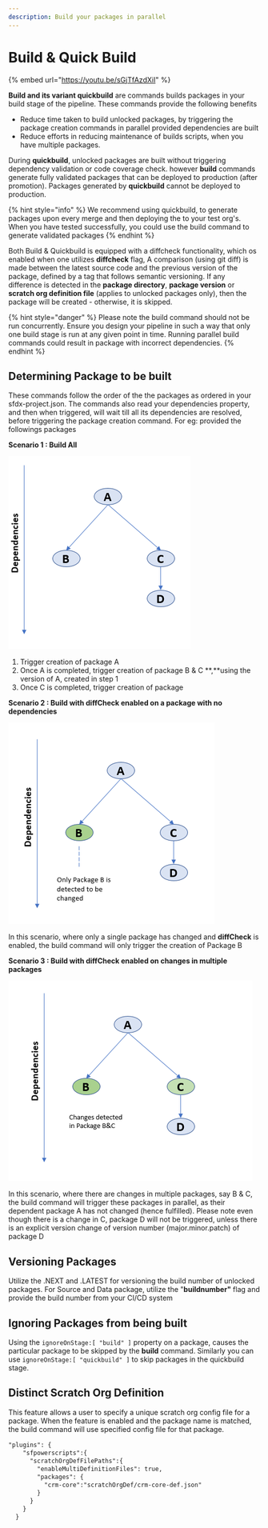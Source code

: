 ```yaml
---
description: Build your packages in parallel
---
```


# Build & Quick Build

{% embed url="https://youtu.be/sGjTfAzdXiI" %}

**Build and its variant quickbuild** are commands builds packages in your build stage of the pipeline. These commands provide the following benefits

* Reduce time taken to build unlocked packages, by triggering the package creation commands in parallel provided dependencies are built
* Reduce efforts in reducing maintenance of builds scripts, when you have multiple packages.

During **quickbuild**, unlocked packages are built without triggering dependency validation or code coverage check. however **build** commands generate fully validated packages that can be deployed to production (after promotion). Packages generated by **quickbuild** cannot be deployed to production.

{% hint style="info" %}
We recommend using quickbuild, to generate packages upon every merge and then deploying the to your test org's. When you have tested successfully, you could use the build command to generate validated packages
{% endhint %}

Both Build & Quickbuild is equipped with a diffcheck functionality, which os enabled when one utilizes **diffcheck** flag, A comparison (using git diff) is made between the latest source code and the previous version of the package, defined by a tag that follows semantic versioning. If any difference is detected in the **package directory**, **package version** or **scratch org definition file** (applies to unlocked packages only), then the package will be created - otherwise, it is skipped.

{% hint style="danger" %}
Please note the build command should not be run concurrently. Ensure you design your pipeline in such a way that only one build stage is run at any given point in time. Running parallel build commands could result in package with incorrect dependencies.
{% endhint %}

## Determining Package to be built

These commands follow the order of the the packages as ordered in your sfdx-project.json. The commands also read your dependencies property, and then when triggered, will wait till all its dependencies are resolved, before triggering the package creation command. For eg: provided the followings packages

**Scenario 1 : Build All**

![](<../.gitbook/assets/image (10) (1).png>)

1. Trigger creation of package A
2. Once A is completed, trigger creation of package B & C \*\*,\*\*using the version of A, created in step 1
3. Once C is completed, trigger creation of package

**Scenario 2 : Build with diffCheck enabled on a package with no dependencies**

![](<../.gitbook/assets/image (48).png>)

In this scenario, where only a single package has changed and **diffCheck** is enabled, the build command will only trigger the creation of Package B

**Scenario 3 : Build with diffCheck enabled on changes in multiple packages**

![](<../.gitbook/assets/image (50).png>)

In this scenario, where there are changes in multiple packages, say B & C, the build command will trigger these packages in parallel, as their dependent package A has not changed (hence fulfilled). Please note even though there is a change in C, package D will not be triggered, unless there is an explicit version change of version number (major.minor.patch) of package D

## **Versioning Packages**

Utilize the .NEXT and .LATEST for versioning the build number of unlocked packages. For Source and Data package, utilize the "**buildnumber"** flag and provide the build number from your CI/CD system

## **Ignoring Packages from being built**

Using the `ignoreOnStage:[ "build" ]` property on a package, causes the particular package to be skipped by the **build** command. Similarly you can use `ignoreOnStage:[ "quickbuild" ]` to skip packages in the quickbuild stage.

## Distinct Scratch Org Definition

This feature allows a user to specify a unique scratch org config file for a package. When the feature is enabled and the package name is matched, the build command will use specified config file for that package.

```
"plugins": {
    "sfpowerscripts":{
      "scratchOrgDefFilePaths":{
        "enableMultiDefinitionFiles": true,
        "packages": {
          "crm-core":"scratchOrgDef/crm-core-def.json"
        }
      }
    }
  }
```
